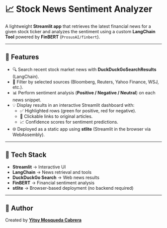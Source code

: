 # 📈 Stock News Sentiment Analyzer

A lightweight **Streamlit app** that retrieves the latest financial news for a given stock ticker and analyzes the sentiment using a custom **LangChain Tool** powered by **FinBERT** (`ProsusAI/finbert`).

---

## 🔹 Features

- 🔍 Search recent stock market news with **DuckDuckGoSearchResults** (LangChain).  
- 📰 Filter by selected sources (Bloomberg, Reuters, Yahoo Finance, WSJ, etc.).  
- 📊 Perform sentiment analysis (**Positive / Negative / Neutral**) on each news snippet.  
- 💡 Display results in an interactive Streamlit dashboard with:
  - ✅ Highlighted rows (green for positive, red for negative).  
  - 🔗 Clickable links to original articles.  
  - 📈 Confidence scores for sentiment predictions.  
- 🌐 Deployed as a static app using **stlite** (Streamlit in the browser via WebAssembly).  

---

## 🔹 Tech Stack

- **Streamlit** → Interactive UI  
- **LangChain** → News retrieval and tools  
- **DuckDuckGo Search** → Web news results  
- **FinBERT** → Financial sentiment analysis  
- **stlite** → Browser-based deployment (no backend required)  

---

## 📌 Author  

Created by [**Yitsy Mosqueda Cabrera**](https://www.linkedin.com/in/yitsymc/)  
